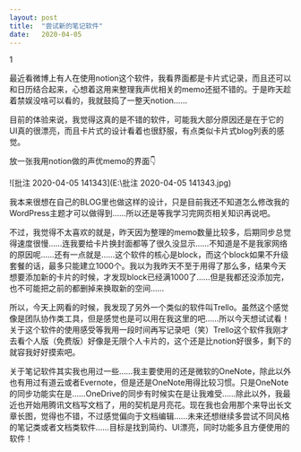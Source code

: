 ```yaml
---
layout: post
title:  "尝试新的笔记软件"
date:   2020-04-05
---
```




1

最近看微博上有人在使用notion这个软件，我看界面都是卡片式记录，而且还可以和日历结合起来，心想着这用来整理我声优相关的memo还挺不错的。于是昨天趁着禁娱没啥可以看的，我就鼓捣了一整天notion……

目前的体验来说，我觉得这真的是不错的软件，可能我大部分原因还是在于它的UI真的很漂亮，而且卡片式的设计看着也很舒服，有点类似卡片式blog列表的感觉。

放一张我用notion做的声优memo的界面👇

![批注 2020-04-05 141343](E:\批注 2020-04-05 141343.jpg)

我本来很想在自己的BLOG里也做这样的设计，只是目前我还不知道怎么修改我的WordPress主题才可以做得到……所以还是等我学习完网页相关知识再说吧。

不过，我觉得不太喜欢的就是，昨天因为整理的memo数量比较多，后期同步总觉得速度很慢……连我要给卡片换封面都等了很久没显示……不知道是不是我家网络的原因呢……还有一点就是……这个软件的核心是block，而这个block如果不升级套餐的话，最多只能建立1000个。我以为我昨天不至于用得了那么多，结果今天想要添加新的卡片的时候，才发现block已经满1000了……但是我都还没添加完，也不可能把之前的都删掉来换取新的空间……

所以，今天上网看的时候，我发现了另外一个类似的软件叫Trello。虽然这个感觉像是团队协作类工具，但是感觉也是可以用在我这里的吧……所以今天想试试看！关于这个软件的使用感受等我用一段时间再写记录吧（笑）Trello这个软件我刚才去看个人版（免费版）好像是无限个人卡片的，这个还是比notion好很多，剩下的就容我好好摸索吧。

关于笔记软件其实我也用过一些……我主要使用的还是微软的OneNote，除此以外也有用过有道云或者Evernote，但是还是OneNote用得比较习惯。只是OneNote的同步功能实在是……OneDrive的同步有时候实在是让我难受……除此以外，我最近也开始用腾讯文档写文档了，用的契机是月亮花。现在我也会用那个来导出长文章长图，觉得也不错，不过感觉偏向于文档编辑……未来还想继续多尝试不同风格的笔记类或者文档类软件……目标是找到简约、UI漂亮，同时功能多且方便使用的软件！

